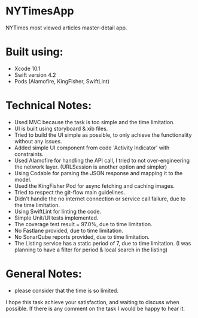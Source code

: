 # NYTimesApp
NYTimes most viewed articles master-detail app.

# Built using:
  - Xcode 10.1
  - Swift version 4.2
  - Pods (Alamofire, KingFisher, SwiftLint)

# Technical Notes:
  - Used MVC because the task is too simple and the time limitation.
  - UI is built using storyboard & xib files.
  - Tried to build the UI simple as possible, to only achieve the functionality without any issues.
  - Added simple UI component from code 'Activity Indicator' with constraints.
  - Used Alamofire for handling the API call, I tried to not over-engineering the network layer. (URLSession is another option and simpler)
  - Using Codable for parsing the JSON response and mapping it to the model.
  - Used the KingFisher Pod for async fetching and caching images.
  - Tried to respect the git-flow main guidelines.
  - Didn't handle the no internet connection or service call failure, due to the time limitation.
  - Using SwiftLint for linting the code.
  - Simple Unit/UI tests implemented.
  - The coverage test result = 97.0%, due to time limitation.
  - No Fastlane provided, due to time limitation.
  - No SonarQube reports provided, due to time limitation.
  - The Listing service has a static period of 7, due to time limitation. (I was planning to have a filter for period & local search in the listing)
  
# General Notes:
  - please consider that the time is so limited.
  

I hope this task achieve your satisfaction, and waiting to discuss when possible.
If there is any comment on the task I would be happy to hear it.
